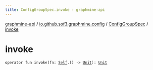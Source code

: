```yaml
---
title: ConfigGroupSpec.invoke - graphmine-api
---
```


[graphmine-api](../../index.html) / [io.github.sof3.graphmine.config](../index.html) / [ConfigGroupSpec](index.html) / [invoke](./invoke.html)

# invoke

`operator fun invoke(fn: `[`Self`](index.html#Self)`.() -> `[`Unit`](https://kotlinlang.org/api/latest/jvm/stdlib/kotlin/-unit/index.html)`): `[`Unit`](https://kotlinlang.org/api/latest/jvm/stdlib/kotlin/-unit/index.html)